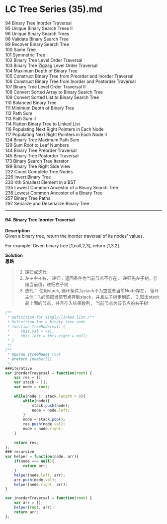 # LC Tree Series (35).md
94 Binary Tree Inorder Traversal  
95 Unique Binary Search Trees II  
96 Unique Binary Search Trees  
98 Validate Binary Search Tree  
99 Recover Binary Search Tree  
100 Same Tree  
101 Symmetric Tree  
102 Binary Tree Level Order Traversal  
103 Binary Tree Zigzag Level Order Traversal  
104 Maximum Depth of Binary Tree  
105 Construct Binary Tree from Preorder and Inorder Traversal  
106 Construct Binary Tree from Inorder and Postorder Traversal  
107 Binary Tree Level Order Traversal II  
108 Convert Sorted Array to Binary Search Tree  
109 Convert Sorted List to Binary Search Tree  
110 Balanced Binary Tree  
111 Minimum Depth of Binary Tree  
112 Path Sum  
113 Path Sum II  
114 Flatten Binary Tree to Linked List  
116 Populating Next Right Pointers in Each Node  
117 Populating Next Right Pointers in Each Node II  
124 Binary Tree Maximum Path Sum  
129 Sum Root to Leaf Numbers  
144 Binary Tree Preorder Traversal  
145 Binary Tree Postorder Traversal  
173 Binary Search Tree Iterator  
199 Binary Tree Right Side View  
222 Count Complete Tree Nodes  
226 Invert Binary Tree  
230 Kth Smallest Element in a BST  
235 Lowest Common Ancestor of a Binary Search Tree  
236 Lowest Common Ancestor of a Binary Tree  
257 Binary Tree Paths  
297 Serialize and Deserialize Binary Tree  

* * *
#### 94. Binary Tree Inorder Traversal

**Description**   
Given a binary tree, return the inorder traversal of its nodes' values.

For example:
Given binary tree [1,null,2,3], return [1,3,2].

**Solution**  
**思路**  
>1. 递归或迭代
>2. 左->中->右， 递归：返回条件为当前节点不存在， 递归先左子树，存储当前值，递归右子树
>3. 迭代： 使用stack, 循环条件为stack不为空或者当前Node存在， 循环主体：1.必须把当前节点存到stack，并且左子树走到底， 2.取出stack最上面的节点，并且存入结果数列， 当前节点为该节点的右子树

```JavaScript
/**
 * Definition for singly-linked list./**
 * Definition for a binary tree node.
 * function TreeNode(val) {
 *     this.val = val;
 *     this.left = this.right = null;
 * }
 */
/**
 * @param {TreeNode} root
 * @return {number[]}
 */
###iterative
var inorderTraversal = function(root) {
    var res = [];
    var stack = [];
    var node = root;
    
    while(node || stack.length > 0){
        while(node){
            stack.push(node);
            node = node.left;
        }
        node = stack.pop();
        res.push(node.val);
        node = node.right;        
    }
    
    return res;
};
### recursive
var helper = function(node, arr){
    if(node === null){
        return arr;
    }
    helper(node.left, arr);
    arr.push(node.val);
    helper(node.right, arr);
}

var inorderTraversal = function(root) {
    var arr = [];
    helper(root, arr);
    return arr;
};
```